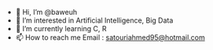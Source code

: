 - 👋 Hi, I’m @baweuh
- 👀 I’m interested in Artificial Intelligence, Big Data
- 🌱 I’m currently learning C, R
- 📫 How to reach me Email : satouriahmed95@hotmail.com

<!---
baweuh/baweuh is a ✨ special ✨ repository because its `README.md` (this file) appears on your GitHub profile.
You can click the Preview link to take a look at your changes.
--->
